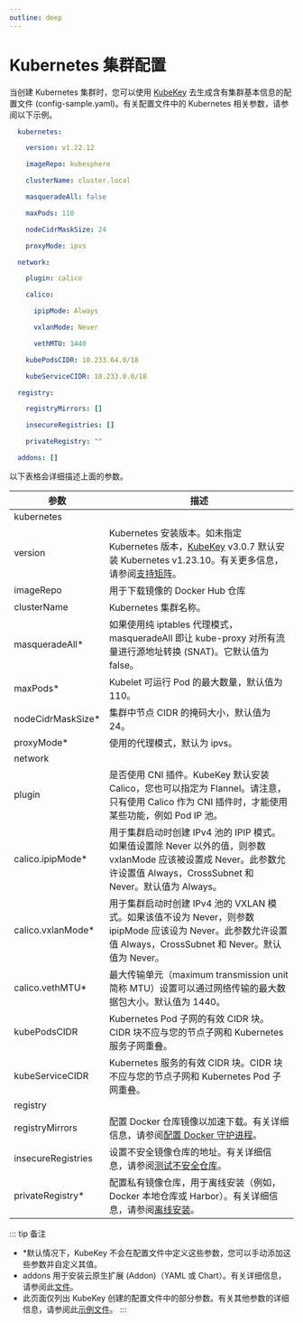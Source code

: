 ```yaml
---
outline: deep
---
```


# Kubernetes 集群配置

当创建 Kubernetes 集群时，您可以使用 [KubeKey](kubekey.md) 去生成含有集群基本信息的配置文件 (config-sample.yaml)。有关配置文件中的 Kubernetes 相关参数，请参阅以下示例。

```yaml
  kubernetes:

    version: v1.22.12

    imageRepo: kubesphere

    clusterName: cluster.local

    masqueradeAll: false

    maxPods: 110

    nodeCidrMaskSize: 24

    proxyMode: ipvs

  network:

    plugin: calico

    calico:

      ipipMode: Always

      vxlanMode: Never

      vethMTU: 1440

    kubePodsCIDR: 10.233.64.0/18

    kubeServiceCIDR: 10.233.0.0/18

  registry:

    registryMirrors: []

    insecureRegistries: []

    privateRegistry: ""

  addons: []

```

以下表格会详细描述上面的参数。

| 参数                 | 描述                                                                                                                                                          |
|--------------------|-------------------------------------------------------------------------------------------------------------------------------------------------------------|
| kubernetes         |
| version            | Kubernetes 安装版本。如未指定 Kubernetes 版本，[KubeKey](kubekey.md) v3.0.7 默认安装 Kubernetes v1.23.10。有关更多信息，请参阅[支持矩阵](kubekey.md#支持矩阵)。                                 |
| imageRepo          | 用于下载镜像的 Docker Hub 仓库                                                                                                                                       |
| clusterName        | Kubernetes 集群名称。                                                                                                                                            |
| masqueradeAll*     | 如果使用纯 iptables 代理模式，masqueradeAll 即让 kube-proxy 对所有流量进行源地址转换 (SNAT)。它默认值为 false。                                                                            |
| maxPods*           | Kubelet 可运行 Pod 的最大数量，默认值为 110。                                                                                                                             |
| nodeCidrMaskSize*  | 集群中节点 CIDR 的掩码大小，默认值为 24。                                                                                                                                   |
| proxyMode*         | 使用的代理模式，默认为 ipvs。                                                                                                                                           |
| network            |
| plugin             | 是否使用 CNI 插件。KubeKey 默认安装 Calico，您也可以指定为 Flannel。请注意，只有使用 Calico 作为 CNI 插件时，才能使用某些功能，例如 Pod IP 池。                                                            |
| calico.ipipMode*   | 用于集群启动时创建 IPv4 池的 IPIP 模式。如果值设置除 Never 以外的值，则参数 vxlanMode 应该被设置成 Never。此参数允许设置值 Always，CrossSubnet 和 Never。默认值为 Always。                                     |
| calico.vxlanMode*  | 用于集群启动时创建 IPv4 池的 VXLAN 模式。如果该值不设为 Never，则参数 ipipMode 应该设为 Never。此参数允许设置值 Always，CrossSubnet 和 Never。默认值为 Never。                                            |
| calico.vethMTU*    | 最大传输单元（maximum transmission unit 简称 MTU）设置可以通过网络传输的最大数据包大小。默认值为 1440。                                                                                       |
| kubePodsCIDR       | Kubernetes Pod 子网的有效 CIDR 块。CIDR 块不应与您的节点子网和 Kubernetes 服务子网重叠。                                                                                             |
| kubeServiceCIDR    | Kubernetes 服务的有效 CIDR 块。CIDR 块不应与您的节点子网和 Kubernetes Pod 子网重叠。                                                                                               |
| registry           |
| registryMirrors    | 配置 Docker 仓库镜像以加速下载。有关详细信息，请参阅[配置 Docker 守护进程](https://docs.docker.com/registry/recipes/mirror/#configure-the-docker-daemon)。                               |
| insecureRegistries | 设置不安全镜像仓库的地址。有关详细信息，请参阅[测试不安全仓库](https://docs.docker.com/registry/insecure/)。                                                                               |
| privateRegistry*   | 配置私有镜像仓库，用于离线安装（例如，Docker 本地仓库或 Harbor）。有关详细信息，请参阅[离线安装](https://www.kubesphere.io/zh/docs/v3.3/installing-on-linux/introduction/air-gapped-installation/)。 |


::: tip 备注
- *默认情况下，KubeKey 不会在配置文件中定义这些参数，您可以手动添加这些参数并自定义其值。
- addons 用于安装云原生扩展 (Addon)（YAML 或 Chart）。有关详细信息，请参阅此[文件](https://github.com/kubesphere/kubekey/blob/release-2.2/docs/addons.md)。
- 此页面仅列出 KubeKey 创建的配置文件中的部分参数。有关其他参数的详细信息，请参阅此[示例文件](https://github.com/kubesphere/kubekey/blob/release-2.2/docs/config-example.md)。
::: 
